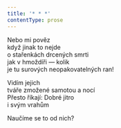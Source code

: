 ```yaml
---
title: '* * *'
contentType: prose
---
```


<section>

Nebo mi pověz  
když jinak to nejde  
o stařenkách drcených smrti  
jak v hmoždíři — kolik  
je tu surových neopakovatelných ran!

Vidím jejich  
tváře zmožené samotou a nocí  
Přesto říkají: Dobré jitro  
i svým vrahům

Naučíme se to od nich?

</section>
